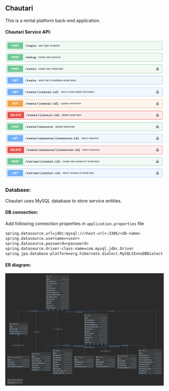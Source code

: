 ## Chautari
This is a rental platform back-end application.

#### Chautari Service API:
![chautari-api](chautari-api.png)

### Database:
Chautari uses MySQL database to store service entities.

#### DB connection:

Add following connection properties in `application.properties` file

```properties
spring.datasource.url=jdbc:mysql://<host-url>:3306/<db-name>
spring.datasource.username=<user>
spring.datasource.password=<password>
spring.datasource.driver-class-name=com.mysql.jdbc.Driver
spring.jpa.database-platform=org.hibernate.dialect.MySQL5InnoDBDialect
```

#### ER diagram:

![chautari-er-diagram](chautari-er-diagram.png)
 
 